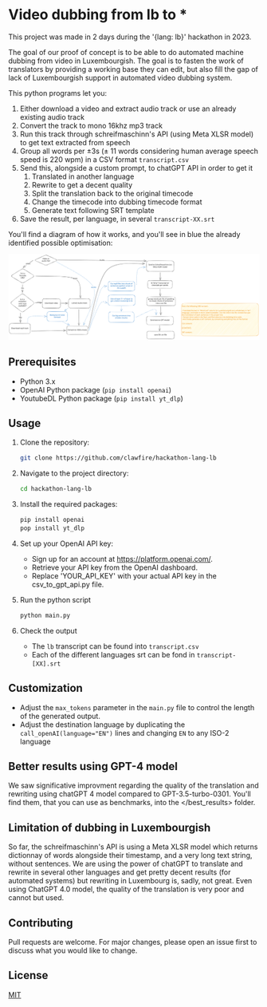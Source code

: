 # Video dubbing from lb to *

This project was made in 2 days during the '{lang: lb}' hackathon in 2023.

The goal of our proof of concept is to be able to do automated machine dubbing from video in Luxembourgish. The goal is to fasten the work of translators by providing a working base they can edit, but also fill the gap of lack of Luxembourgish support in automated video dubbing system.

This python programs let you:

1. Either download a video and extract audio track or use an already existing audio track
2. Convert the track to mono 16khz mp3 track
3. Run this track through schreifmaschinn's API (using Meta XLSR model) to get text extracted from speech
4. Group all words per ±3s (± 11 words considering human average speech speed is 220 wpm) in a CSV format `transcript.csv`
5. Send this, alongside a custom prompt, to chatGPT API in order to get it
   1. Translated in another language
   2. Rewrite to get a decent quality
   3. Split the translation back to the original timecode
   4. Change the timecode into dubbing timecode format
   5. Generate text following SRT template
6. Save the result, per language, in several `transcript-XX.srt`

You'll find a diagram of how it works, and you'll see in blue the already identified possible optimisation:

![working workflow diagram](/docs/automated_video_dubbing.svg)

## Prerequisites

- Python 3.x
- OpenAI Python package (`pip install openai`)
- YoutubeDL Python package (`pip install yt_dlp`)

## Usage

1. Clone the repository:

   ```bash
   git clone https://github.com/clawfire/hackathon-lang-lb
   ```

2. Navigate to the project directory:

    ```bash
    cd hackathon-lang-lb
    ```

3. Install the required packages:

    ```bash
    pip install openai
    pop install yt_dlp
    ```

4. Set up your OpenAI API key:

    - Sign up for an account at <https://platform.openai.com/>.
    - Retrieve your API key from the OpenAI dashboard.
    - Replace 'YOUR_API_KEY' with your actual API key in the csv_to_gpt_api.py file.

5. Run the python script

    ```bash
    python main.py
    ```

6. Check the output
    - The `lb` transcript can be found into `transcript.csv`
    - Each of the different languages srt can be fond in `transcript-[XX].srt`

## Customization

- Adjust the `max_tokens` parameter in the `main.py` file to control the length of the generated output.
- Adjust the destination language by duplicating the `call_openAI(language="EN")` lines and changing `EN` to any ISO-2 language

## Better results using GPT-4 model

We saw significative improvment regarding the quality of the translation and rewriting using chatGPT 4 model compared to GPT-3.5-turbo-0301. You'll find them, that you can use as benchmarks, into the </best_results> folder.

## Limitation of dubbing in Luxembourgish

So far, the schreifmaschinn's API is using a Meta XLSR model which returns dictionnay of words alongside their timestamp, and a very long text string, without sentences. We are using the power of chatGPT to translate and rewrite in several other languages and get pretty decent results (for automated systems) but rewriting in Luxembourg is, sadly, not great. Even using ChatGPT 4.0 model, the quality of the translation is very poor and cannot but used.

## Contributing

Pull requests are welcome. For major changes, please open an issue first to discuss what you would like to change.

## License

[MIT](LICENSE)
